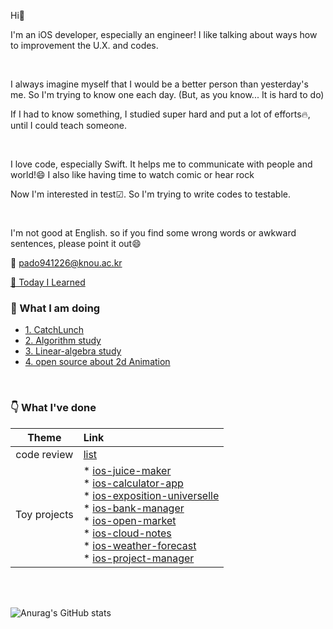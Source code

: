 Hi👋

I'm an iOS developer, especially an engineer! I like talking about ways how to improvement the U.X. and codes.

<br>

I always imagine myself that I would be a better person than yesterday's me. So I'm trying to know one each day. (But, as you know... It is hard to do)

If I had to know something, I studied super hard and put a lot of efforts🔥, until I could teach someone.

<br>

I love code, especially Swift. It helps me to communicate with people and world!😄 I also like having time to watch comic or hear rock

Now I'm interested in test☑︎. So I'm trying to write codes to testable.

<br>

I'm not good at English. so if you find some wrong words or awkward sentences, please point it out😄

📮 pado941226@knou.ac.kr

[🤔 Today I Learned](https://soo941226.notion.site/b62a97ca26ff49d4bade5febcb2cd7ac?v=18935fc8c4594f38bfd83c87c92e0e8d)

### 👊 What I am doing
  * [1. CatchLunch](https://github.com/soo941226/CatchLunch)
  * [2. Algorithm study](https://github.com/ictechgy/AlgorithmStudy)
  * [3. Linear-algebra study](https://github.com/Ldoy/Math)
  * [4. open source about 2d Animation](https://github.com/soo941226/VEM)


<br>


### 👇 What I've done

 |Theme|Link|
 |:---:|:---|
 |code review|[list](https://github.com/pulls?q=is%3Apr+assignee%3Asoo941226+archived%3Afalse+is%3Aclosed)|
 |Toy projects| * [ios-juice-maker](https://github.com/soo941226/ios-juice-maker) <br> * [ios-calculator-app](https://github.com/soo941226/ios-calculator-app) <br> * [ios-exposition-universelle](https://github.com/soo941226/ios-exposition-universelle) <br> * [ios-bank-manager](https://github.com/soo941226/ios-bank-manager) <br> * [ios-open-market](https://github.com/soo941226/ios-open-market) <br> * [ios-cloud-notes](https://github.com/soo941226/ios-cloud-notes) <br> * [ios-weather-forecast](https://github.com/soo941226/ios-weather-forecast) <br> * [ios-project-manager](https://github.com/soo941226/ios-project-manager)|
 

<br>
<br>


![Anurag's GitHub stats](https://github-readme-stats.vercel.app/api?username=soo941226&show_icons=true&theme=nord)

<!--
**soo941226/soo941226** is a ✨ _special_ ✨ repository because its `README.md` (this file) appears on your GitHub profile.

Here are some ideas to get you started:

- 🔭 I’m currently working on ...
- 🌱 I’m currently learning ...
- 👯 I’m looking to collaborate on ...
- 🤔 I’m looking for help with ...
- 💬 Ask me about ...
- 📫 How to reach me: ...
- 😄 Pronouns: ...
- ⚡ Fun fact: ...
-->
